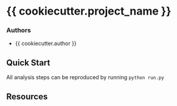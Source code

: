# {{ cookiecutter.project_name }}

### Authors

* {{ cookiecutter.author }}

## Quick Start

All analysis steps can be reproduced by running `python run.py`

## Resources 